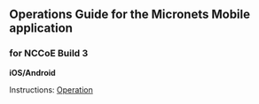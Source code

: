## Operations Guide for the Micronets Mobile application
### for NCCoE Build 3

**iOS/Android**

Instructions:
[Operation](https://github.com/cablelabs/micronets-mobile/blob/nccoe-build-3/README.md#Operation)
